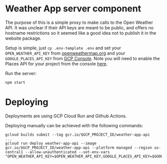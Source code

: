 # Weather App server component

The purpose of this is a simple proxy to make calls to the Open Weather API. It was unclear if their API keys are meant to be public, and offers no hostname restrictions so it seemed like a good idea not to publish it in the website package.

Setup is simple, just `cp .env-template .env` and set your `OPEN_WEATHER_API_KEY` from [openweathermap.org](https://openweathermap.org/) and your `GOOGLE_PLACES_API_KEY` from [GCP Console](https://console.cloud.google.com/google/maps-apis/credentials). Note you will need to enable the Places API for your project from the console [here](https://console.cloud.google.com/google/maps-apis/api-list).

Run the server:

`npm start`

# Deploying

Deployments are using GCP Cloud Run and Github Actions.

Deploying manually can be achieved with the following commands:

```
gcloud builds submit --tag gcr.io/$GCP_PROJECT_ID/weather-app-api
...
gcloud run deploy weather-app-api --image gcr.io/$GCP_PROJECT_ID/weather-app-api --platform managed --region us-central1 --allow-unauthenticated --set-env-vars "OPEN_WEATHER_API_KEY=$OPEN_WEATHER_API_KEY,GOOGLE_PLACES_API_KEY=$GOOGLE_PLACES_API_KEY"
```